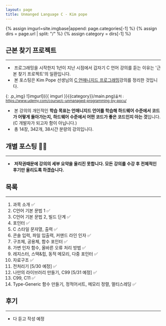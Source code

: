 ```yaml
---
layout: page
title: Unmanged Language C - Kim pope
---
```


{% assign imgurl=site.imgbase|append: page.categories[-1] %}
{% assign dirs = page.url | split: "/" %}
{% assign category = dirs[-1] %}





## 근본 찾기 프로젝트

---

- &nbsp;프로그래밍을 시작한지 1년이 지난 시점에서 갑자기 C 언어 강의를 듣는 이유는 '근본 찾기 프로젝트'의 일환입니다.
- &nbsp;본 포스팅은 Kim Pope 선생님의 [C 언매니지드 프로그래밍](https://www.udemy.com/course/c-unmanaged-programming-by-pocu/)강의를 정리한 것입니다.

{: .p_img}
![imgurl]({{ imgurl }}{{category}}/main.png)<small>출처 : https://www.udemy.com/course/c-unmanaged-programming-by-pocu/</small>

- &nbsp;본 강의의 개인적인 **학습 목표는 언매니지드 언어를 학습해 하드웨어 수준에서 코드가 어떻게 돌아가는지, 하드웨어 수준에서 어떤 코드가 좋은 코드인지 아는 것**입니다. (C 개발자가 되고자 함이 아닙니다.)
- &nbsp;총 14장, 342개, 38시간 분량의 강의입니다. 



## 개별 포스팅 🙅‍♂️

---

- &nbsp;**저작권때문에 강의의 세부 요약을 올리진 못합니다. 모든 강의를 수강 후 전체적인 후기만 올리도록 하겠습니다.**



## 목록

---

1. 과목 소개 ✅
2. C언어 기본 문법 1 ✅
3. C언어 기본 문법 2, 빌드 단계 ✅
4. 포인터 ✅
5. C 스타일 문자열, 출력 ✅
6. 콘솔 입력, 파일 입출력, 커맨드 라인 인자 ✅
7. 구조체, 공용체, 함수 포인터 ✅
8. 가변 인자 함수, 올바른 오류 처리 방법 ✅
9. 레지스터, 스택&힙, 동적 메모리, 다중 포인터 ✅
10. 자료구조 ✅
11. 전처리기 [5/30 예정] <span style='filter: grayscale(1)'>✅</span>
12. 나만의 라이브러리 만들기, C99 [5/31 예정] <span style='filter: grayscale(1)'>✅</span>
13. C99, C11 <span style='filter: grayscale(1)'>✅</span>
14. Type-Generic 함수 만들기, 정적어서트, 메모리 정렬, 멀티스레딩 <span style='filter: grayscale(1)'>✅</span>





## 후기

---

- 다 듣고 작성 예정